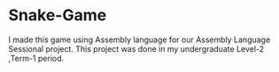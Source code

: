 # Snake-Game

I made this game using Assembly language for our Assembly Language Sessional project. This project was done in my undergraduate Level-2 ,Term-1 period.
